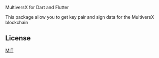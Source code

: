MultiversX for Dart and Flutter

This package allow you to get key pair and sign data for the MultiversX blockchain

## License

[MIT](https://github.com/KLEAK-Development/multiversx/blob/main/packages/crypto/LICENSE)
